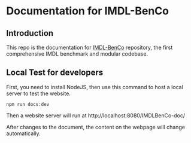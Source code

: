 # Documentation for IMDL-BenCo

## Introduction
This repo is the documentation for [IMDL-BenCo](https://github.com/scu-zjz/IMDLBenCo) repository, the first comprehensive IMDL benchmark and modular codebase.


## Local Test for developers
First, you need to install NodeJS, then use this command to host a local server to test the website.
```
npm run docs:dev
```
Then a website server will run at http://localhost:8080/IMDLBenCo-doc/

After changes to the document, the content on the webpage will change automatically.